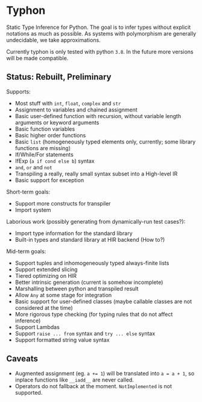 # Typhon
Static Type Inference for Python.
The goal is to infer types without explicit notations as much as possible.
As systems with polymorphism are generally undecidable, we take approximations.

Currently typhon is only tested with python `3.8`.
In the future more versions will be made compatible.

## Status: Rebuilt, Preliminary
Supports:
- Most stuff with `int`, `float`, `complex` and `str`
- Assignment to variables and chained assignment
- Basic user-defined function with recursion, without variable length arguments or keyword arguments
- Basic function variables
- Basic higher order functions
- Basic `list` (homogeneously typed elements only, currently; some library functions are missing)
- If/While/For statements
- IfExp (`a if cond else b`) syntax
- `and`, `or` and `not`
- Transpiling a really, really small syntax subset into a High-level IR
- Basic support for exception

Short-term goals:
- Support more constructs for transpiler
- Import system

Laborious work (possibly generating from dynamically-run test cases?):
- Import type information for the standard library
- Built-in types and standard library at HIR backend (How to?)

Mid-term goals:
- Support tuples and inhomogeneously typed always-finite lists
- Support extended slicing
- Tiered optimizing on HIR
- Better intrinsic generation (current is somehow incomplete)
- Marshalling between python and transpiled result
- Allow `Any` at some stage for integration
- Basic support for user-defined classes (maybe callable classes are not considered at the time)
- More rigorous type checking (for typing rules that do not affect inference)
- Support Lambdas
- Support `raise ... from` syntax and `try ... else` syntax
- Support formatted string value syntax

## Caveats
- Augmented assignment (eg. `a += 1`) will be translated into `a = a + 1`, so inplace functions like `__iadd__` are never called.
- Operators do not fallback at the moment. `NotImplemented` is not supported.
